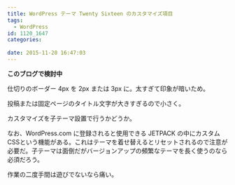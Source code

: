 ```yaml
---
title: WordPress テーマ Twenty Sixteen のカスタマイズ項目
tags:
  - WordPress
id: 1120_1647
categories:
   
date: 2015-11-20 16:47:03
---
```


**このブログで検討中**

仕切りのボーダー 4px を 2px または 3px に。太すぎて印象が暗いため。

投稿または固定ページのタイトル文字が大きすぎるので小さく。

カスタマイズを子テーマ設置で行うかどうか。

なお、WordPress.com に登録されると使用できる JETPACK の中にカスタムCSSという機能がある。これはテーマを着せ替えるとリセットされるので注意が必要だ。子テーマは面倒だがバージョンアップの頻繁なテーマを長く使うのなら必須だろう。

作業の二度手間は遊びでないなら痛い。